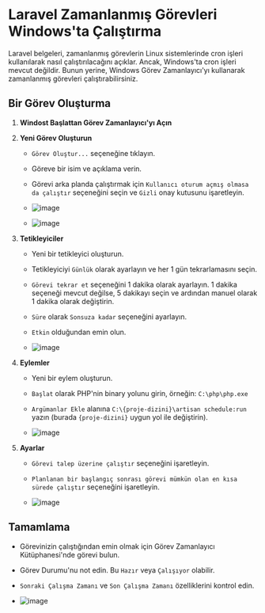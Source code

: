 # Laravel Zamanlanmış Görevleri Windows'ta Çalıştırma

Laravel belgeleri, zamanlanmış görevlerin Linux sistemlerinde cron işleri kullanılarak nasıl çalıştırılacağını açıklar. Ancak, Windows'ta cron işleri mevcut değildir. Bunun yerine, Windows Görev Zamanlayıcı'yı kullanarak zamanlanmış görevleri çalıştırabilirsiniz.

## Bir Görev Oluşturma

1. **Windost Başlattan Görev Zamanlayıcı'yı Açın**
2. **Yeni Görev Oluşturun**
   - `Görev Oluştur...` seçeneğine tıklayın.
   - Göreve bir isim ve açıklama verin.
   - Görevi arka planda çalıştırmak için `Kullanıcı oturum açmış olmasa da çalıştır` seçeneğini seçin ve `Gizli` onay kutusunu işaretleyin.

   - ![image](https://github.com/user-attachments/assets/c8da5451-98de-4971-9d6e-3b272da14862)

   - ![image](https://github.com/user-attachments/assets/abc4658d-98b3-4505-aadc-b533b1c0ba93)

3. **Tetikleyiciler**
   - Yeni bir tetikleyici oluşturun.
   - Tetikleyiciyi `Günlük` olarak ayarlayın ve her 1 gün tekrarlamasını seçin.
   - `Görevi tekrar et` seçeneğini 1 dakika olarak ayarlayın. 1 dakika seçeneği mevcut değilse, 5 dakikayı seçin ve ardından manuel olarak 1 dakika olarak değiştirin.
   - `Süre` olarak `Sonsuza kadar` seçeneğini ayarlayın.
   - `Etkin` olduğundan emin olun.
  
   - ![image](https://github.com/user-attachments/assets/26841a67-76e3-4bb7-903a-7047930987b6)


4. **Eylemler**
   - Yeni bir eylem oluşturun.
   - `Başlat` olarak PHP'nin binary yolunu girin, örneğin: `C:\php\php.exe`
   - `Argümanlar Ekle` alanına `C:\{proje-dizini}\artisan schedule:run` yazın (burada `{proje-dizini}` uygun yol ile değiştirin).
  
   - ![image](https://github.com/user-attachments/assets/c2461b7b-d161-4ab0-9ebc-098f6aca6db4)


5. **Ayarlar**
   - `Görevi talep üzerine çalıştır` seçeneğini işaretleyin.
   - `Planlanan bir başlangıç sonrası görevi mümkün olan en kısa sürede çalıştır` seçeneğini işaretleyin.
  
   - ![image](https://github.com/user-attachments/assets/aba532e4-0856-4ac4-8cb0-7b4d541732aa)



## Tamamlama

- Görevinizin çalıştığından emin olmak için Görev Zamanlayıcı Kütüphanesi'nde görevi bulun.
- Görev Durumu'nu not edin. Bu `Hazır` veya `Çalışıyor` olabilir.
- `Sonraki Çalışma Zamanı` ve `Son Çalışma Zamanı` özelliklerini kontrol edin.

- ![image](https://github.com/user-attachments/assets/4cb62ae8-e830-483c-a5ca-2507159a0a39)

